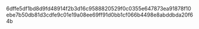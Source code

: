 6dffe5df1bd8d9fd48914f2b3d16c9588820529f0c0355e647873ea91878f10ebe7b50db81d3cdfe9c01e19a08ee69ff91d0bb1cf066b4498e8abddbda20f64b
